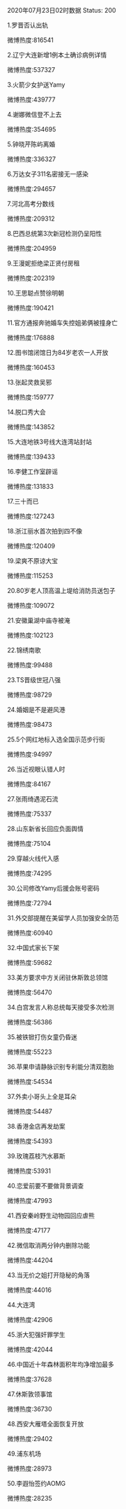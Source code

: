 2020年07月23日02时数据
Status: 200

1.罗晋否认出轨

微博热度:816541

2.辽宁大连新增1例本土确诊病例详情

微博热度:537327

3.火箭少女护送Yamy

微博热度:439777

4.谢娜微信登不上去

微博热度:354695

5.钟晓芹陈屿离婚

微博热度:336327

6.万达女子311名密接无一感染

微博热度:294657

7.河北高考分数线

微博热度:209312

8.巴西总统第3次新冠检测仍呈阳性

微博热度:204959

9.王漫妮拒绝梁正贤付房租

微博热度:202319

10.王思聪点赞徐明朝

微博热度:190421

11.官方通报奔驰婚车失控姐弟俩被撞身亡

微博热度:176888

12.图书馆闭馆日为84岁老农一人开放

微博热度:160453

13.张起灵救吴邪

微博热度:159777

14.脱口秀大会

微博热度:143852

15.大连地铁3号线大连湾站封站

微博热度:139433

16.李健工作室辟谣

微博热度:131833

17.三十而已

微博热度:127243

18.浙江丽水首次拍到四不像

微博热度:120409

19.梁爽不原谅大宝

微博热度:115253

20.80岁老人顶高温上堤给消防员送包子

微博热度:109072

21.安徽巢湖中庙寺被淹

微博热度:102123

22.锦绣南歌

微博热度:99488

23.TS晋级世冠八强

微博热度:98729

24.婚姻是不是避风港

微博热度:98473

25.5个网红地标入选全国示范步行街

微博热度:94997

26.当近视眼认错人时

微博热度:84167

27.张雨绮遇泥石流

微博热度:75337

28.山东新省长回应负面舆情

微博热度:75104

29.穿越火线代入感

微博热度:74295

30.公司修改Yamy后援会账号密码

微博热度:72794

31.外交部提醒在美留学人员加强安全防范

微博热度:60940

32.中国式家长下架

微博热度:59682

33.美方要求中方关闭驻休斯敦总领馆

微博热度:56470

34.白宫发言人称总统每天接受多次检测

微博热度:56386

35.被铁锨打伤女童仍昏迷

微博热度:55223

36.苹果申请静脉识别专利能分清双胞胎

微博热度:54534

37.外卖小哥头上全是耳朵

微博热度:54487

38.香港金店再发劫案

微博热度:54393

39.玫瑰荔枝汽水慕斯

微博热度:53931

40.恋爱前要不要做背景调查

微博热度:47993

41.西安秦岭野生动物园回应虐熊

微博热度:47177

42.微信取消两分钟内删除功能

微博热度:44204

43.当无价之姐打开隐秘的角落

微博热度:44016

44.大连湾

微博热度:42906

45.浙大犯强奸罪学生

微博热度:42044

46.中国近十年森林面积年均净增加最多

微博热度:37628

47.休斯敦领事馆

微博热度:36730

48.西安大雁塔全面恢复开放

微博热度:29402

49.浦东机场

微博热度:28973

50.李遐怡签约AOMG

微博热度:28235

